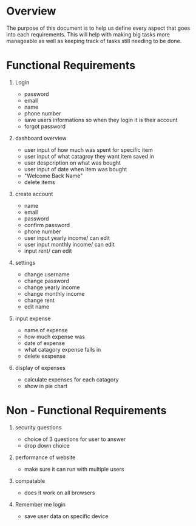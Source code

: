 # Overview
The purpose of this document is to help us define every aspect that goes into each requirements. This will help with making big tasks more manageable as well as keeping track of tasks still needing to be done. 

# Functional Requirements
1. Login
      - password
      - email
      - name
      - phone number
      - save users informations so when they login it is their account
      - forgot password
        
2. dashboard overview
    - user input of how much was spent for specific item
    - user input of what catagroy they want item saved in
    - user despcription on what was bought
    - user input of date when item was bought
    - "Welcome Back Name"
    - delete items
      
4. create account
    - name
    - email
    - password
    - confirm password
    - phone number
    - user input yearly income/ can edit
    - user input monthly income/ can edit
    - input rent/ can edit

5. settings
    - change username
    - change password
    - change yearly income
    - change monthly income
    - change rent
    - edit name
      
6. input expense
    - name of expense
    - how much expense was
    - date of expense
    - what catagory expense falls in
    - delete exspense
      
7. display of expenses
    - calculate expenses for each catagory
    - show in pie chart

# Non - Functional Requirements
1. security questions
    - choice of 3 questions for user to answer
    - drop down choice

2. performance of website
    - make sure it can run with multiple users

3. compatable
    - does it work on all browsers
  
4. Remember me login
    - save user data on specific device



